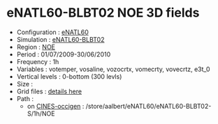 # eNATL60-BLBT02 NOE 3D fields

 - Configuration : [eNATL60](../simulations/eNATL60.md)
 - Simulation : [eNATL60-BLBT02](../simulations/eNATL60-BLBT02.md)
 - Region : [NOE](../regions/NOE.md)
 - Period : 01/07/2009-30/06/2010
 - Frequency : 1h
 - Variables : votemper, vosaline, vozocrtx, vomecrty, vovecrtz, e3t_0
 - Vertical levels : 0-bottom (300 levls)
 - Size : 
 - Grid files : [details here](NOE60-grid-files.md)
 - Path : 
   - on [CINES-occigen](../platforms/occigen.md) : /store/aalbert/eNATL60/eNATL60-BLBT02-S/1h/NOE
